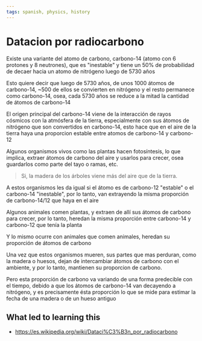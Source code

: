 ```yaml
---
tags: spanish, physics, history
---
```


# Datacion por radiocarbono

Existe una variante del atomo de carbono, carbono-14 (atomo con 6 protones y 8 neutrones), que es "inestable" y tiene un 50% de probabilidad de decaer hacia un atomo de nitrógeno luego de 5730 años

Esto quiere decir que luego de 5730 años, de unos 1000 átomos de carbono-14, ~500 de ellos se convierten en nitrógeno y el resto permanece como carbono-14, osea, cada 5730 años se reduce a la mitad la cantidad de átomos de carbono-14

El origen principal del carbono-14 viene de la interacción de rayos cósmicos con la atmósfera de la tierra, especialmente con sus átomos de nitrógeno que son convertidos en carbono-14, esto hace que en el aire de la tierra haya una proporcion estable entre atomos de carbono-14 y carbono-12

Algunos organismos vivos como las plantas hacen fotosíntesis, lo que implica, extraer átomos de carbono del aire y usarlos para crecer, osea guardarlos como parte del tayo o ramas, etc.
>Si, la madera de los árboles viene más del aire que de la tierra.

A estos organismos les da igual si el átomo es de carbono-12 "estable" o el carbono-14 "inestable", por lo tanto, van extrayendo la misma proporción de carbono-14/12 que haya en el aire

Algunos animales comen plantas, y extraen de allí sus átomos de carbono para crecer, por lo tanto, heredan la misma proporción entre carbono-14 y carbono-12 que tenía la planta

Y lo mismo ocurre con animales que comen animales, heredan su proporción de átomos de carbono

Una vez que estos organismos mueren, sus partes que mas perduran, como la madera o huesos, dejan de intercambiar átomos de carbono con el ambiente, y por lo tanto, mantienen su proporcion de carbono.

Pero esta proporción de carbono va variando de una forma predecible con el tiempo, debido a que los átomos de carbono-14 van decayendo a nitrógeno, y es precisamente ésta proporción lo que se mide para estimar la fecha de una madera o de un hueso antiguo

## What led to learning this

- <https://es.wikipedia.org/wiki/Dataci%C3%B3n_por_radiocarbono>
